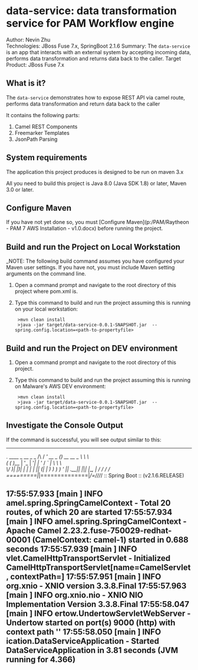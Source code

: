data-service: data transformation service for PAM Workflow engine
======================================================
Author: Nevin Zhu  
Technologies: JBoss Fuse 7.x, SpringBoot 2.1.6
Summary: The `data-service` is an app that interacts with an external system by accepting incoming data, performs data transformation and returns 
data back to the caller. 
Target Product: JBoss Fuse 7.x

What is it?
-----------

The `data-service` demonstrates how to expose REST API via camel route, performs data transformation and return data back to the caller

It contains the following parts:

1. Camel REST Components  
2. Freemarker Templates
3. JsonPath Parsing 



System requirements
-------------------

The application this project produces is designed to be run on maven 3.x

All you need to build this project is Java 8.0 (Java SDK 1.8) or later, Maven 3.0 or later.

 
Configure Maven
---------------

If you have not yet done so, you must [Configure Maven](p:/PAM/Raytheon - PAM 7 AWS Installation - v1.0.docx) before running the project.


Build and run the Project on Local Workstation
-----------------------------------------------

_NOTE: The following build command assumes you have configured your Maven user settings. If you have not, you must include Maven setting arguments on the command line. 

1. Open a command prompt and navigate to the root directory of this project where pom.xml is.
2. Type this command to build and run the project assuming this is running on your local workstation:

        >mvn clean install
        >java -jar target/data-service-0.0.1-SNAPSHOT.jar  --spring.config.location=<path-to-propertyfile>        

Build and run the Project on DEV environment
-----------------------------------------------

1. Open a command prompt and navigate to the root directory of this project.
2. Type this command to build and run the project assuming this is running on Malware's AWS DEV environment:

        >mvn clean install
        >java -jar target/data-service-0.0.1-SNAPSHOT.jar  --spring.config.location=<path-to-propertyfile>        

Investigate the Console Output
------------------------------------

If the command is successful, you will see output similar to this:

----
  .   ____          _            __ _ _
 /\\ / ___'_ __ _ _(_)_ __  __ _ \ \ \ \
( ( )\___ | '_ | '_| | '_ \/ _` | \ \ \ \
 \\/  ___)| |_)| | | | | || (_| |  ) ) ) )
  '  |____| .__|_| |_|_| |_\__, | / / / /
 =========|_|==============|___/=/_/_/_/
 :: Spring Boot ::        (v2.1.6.RELEASE)

17:55:57.933 [main           ] INFO  amel.spring.SpringCamelContext - Total 20 routes, of which 20 are started
17:55:57.934 [main           ] INFO  amel.spring.SpringCamelContext - Apache Camel 2.23.2.fuse-750029-redhat-00001 (CamelContext: camel-1) started in 0.688 seconds
17:55:57.939 [main           ] INFO  vlet.CamelHttpTransportServlet - Initialized CamelHttpTransportServlet[name=CamelServlet, contextPath=]
17:55:57.951 [main           ] INFO  org.xnio                       - XNIO version 3.3.8.Final
17:55:57.963 [main           ] INFO  org.xnio.nio                   - XNIO NIO Implementation Version 3.3.8.Final
17:55:58.047 [main           ] INFO  ertow.UndertowServletWebServer - Undertow started on port(s) 9000 (http) with context path ''
17:55:58.050 [main           ] INFO  ication.DataServiceApplication - Started DataServiceApplication in 3.81 seconds (JVM running for 4.366)
----
